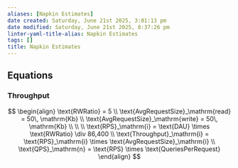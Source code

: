 ```yaml
---
aliases: [Napkin Estimates]
date created: Saturday, June 21st 2025, 3:01:13 pm
date modified: Saturday, June 21st 2025, 8:37:26 pm
linter-yaml-title-alias: Napkin Estimates
tags: []
title: Napkin Estimates
---
```


## Equations

### Throughput

$$
\begin{align}
\text{RWRatio} = 5 \\
\text{AvgRequestSize}_\mathrm{read} = 50\, \mathrm{Kb}
\\
\text{AvgRequestSize}_\mathrm{write} = 50\, \mathrm{Kb}
\\
\\
\\
\text{RPS}_\mathrm{i} = \text{DAU} \times \text{RWRatio} \div 86,400
\\
\text{Throughput}_\mathrm{i} = \text{RPS}_\mathrm{i} \times \text{AvgRequestSize}_\mathrm{i}
\\
\text{QPS}_\mathrm{n} = \text{RPS} \times \text{QueriesPerRequest}
\end{align}
$$
